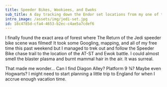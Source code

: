 ```yaml
---
title: Speeder Bikes, Wookiees, and Ewoks
sub_title: A day tracking down the Endor set locations from my one of the best movies of all time
intro_image: /assets/img/jedi-set.jpg
id: 18c4785d-cfa4-4653-b2ec-c4ae5a7cdef6
---
```

I finally found the exact area of forest where The Return of the Jedi speeder bike scene was filmed! It took some Googling, mapping, and all of my free time this past weekend but I managed to trek out and follow the Speeder Bike chase trail to the location of the AT-ST and Ewok battle. I could almost smell the blaster plasma and burnt mammal hair in the air. It was surreal.

That made me wonder... Can I find Diagon Alley? Platform 9 ¾? Maybe even Hogwarts? I might need to start planning a little trip to England for when I accrue enough vacation time.
